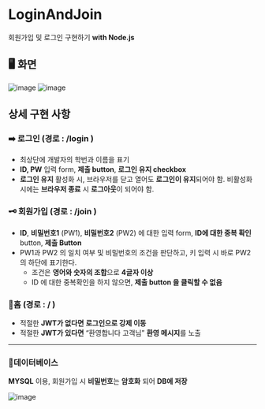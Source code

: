 # LoginAndJoin
회원가입 및 로그인 구현하기 **with Node.js**

## 🖥️ 화면
![image](https://github.com/yedamhy/LoginAndJoin/assets/87516405/c989dcc3-5c86-4a94-bde8-b1fe55ba7946)
![image](https://github.com/yedamhy/LoginAndJoin/assets/87516405/003aec22-80f5-4585-be3b-e374675bc420)

## 상세 구현 사항
### ➡️ 로그인 (경로 : /login )
- 최상단에 개발자의 학번과 이름을 표기
- **ID, PW** 입력 form, **제출 button**, **로그인 유지 checkbox**
- **로그인 유지** 활성화 시, 브라우저를 닫고 열어도 **로그인이 유지**되어야 함. 비활성화 시에는 **브라우저 종료** 시 **로그아웃**이 되어야 함.
  
### 🗝️ 회원가입 (경로 : /join )
- **ID**, **비밀번호1** (PW1), **비밀번호2** (PW2) 에 대한 입력 form, **ID에 대한 중복 확인** button, **제출 Button**
- PW1과 PW2 의 일치 여부 및 비밀번호의 조건을 판단하고, 키 입력 시 바로 PW2의 하단에 표기한다.
  - 조건은 **영어와 숫자의 조합**으로 **4글자 이상**
  - ID 에 대한 중복확인을 하지 않으면, **제출 button 을 클릭할 수 없음**

### 🎯홈 (경로 : / )
- 적절한 **JWT가 없다면** **로그인으로 강제 이동**
- 적절한 **JWT가 있다면** “환영합니다 고객님” **환영 메시지**를 노출

<hr>

### 🔏데이터베이스
**MYSQL** 이용, 회원가입 시 **비밀번호**는 **암호화** 되어 **DB에 저장**

![image](https://github.com/yedamhy/LoginAndJoin/assets/87516405/761bc2d1-1a59-434e-9329-4e608671da51)
